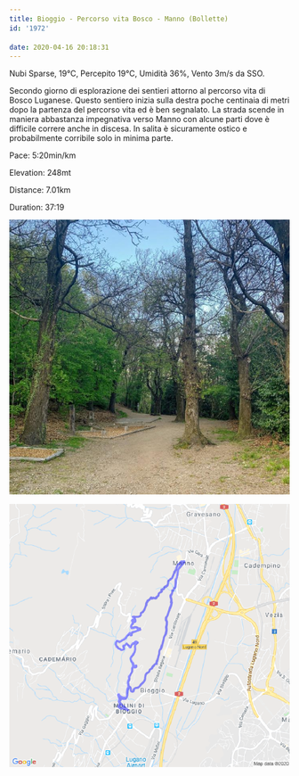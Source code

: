 ```yaml
---
title: Bioggio - Percorso vita Bosco - Manno (Bollette)
id: '1972'

date: 2020-04-16 20:18:31
---
```


Nubi Sparse, 19°C, Percepito 19°C, Umidità 36%, Vento 3m/s da SSO.

Secondo giorno di esplorazione dei sentieri attorno al percorso vita di Bosco Luganese. Questo sentiero inizia sulla destra poche centinaia di metri dopo la partenza del percorso vita ed è ben segnalato. La strada scende in maniera abbastanza impegnativa verso Manno con alcune parti dove è difficile correre anche in discesa. In salita è sicuramente ostico e probabilmente corribile solo in minima parte.

Pace: 5:20min/km

Elevation: 248mt

Distance: 7.01km

Duration: 37:19

![image](/images/2021/08/IMG_1915.jpg)
 
 
![image](/images/2021/08/20200416-activity-map.png)
